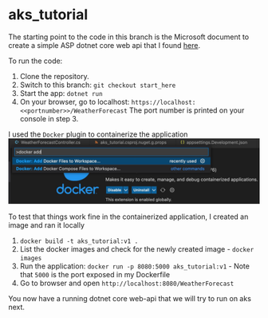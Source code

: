 # aks_tutorial
The starting point to the code in this branch is the Microsoft document to create a simple ASP dotnet core web api that I found [here](https://learn.microsoft.com/en-us/aspnet/core/tutorials/min-web-api?view=aspnetcore-6.0&tabs=visual-studio-code). 

To run the code:
1. Clone the repository.
2. Switch to this branch: `git checkout start_here`
3. Start the app: `dotnet run`
4. On your browser, go to localhost: `https://localhost:<<portnumber>>/WeatherForecast`
The port number is printed on your console in step 3.

I used the `Docker` plugin to containerize the application
![Docker extension screenshot](./docker_add_screenshot.jpg)

To test that things work fine in the containerized application, I created an image and ran it locally

1. `docker build -t aks_tutorial:v1 .`
2. List the docker images and check for the newly created image - `docker images`
3. Run the application: ` docker run -p 8080:5000 aks_tutorial:v1 ` - Note that `5000` is the port exposed in my Dockerfile
4. Go to browser and open `http://localhost:8080/WeatherForecast`



You now have a running dotnet core web-api that we will try to run on aks next.
